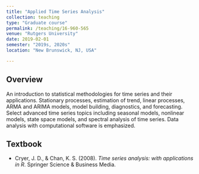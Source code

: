 ```yaml
---
title: "Applied Time Series Analysis"
collection: teaching
type: "Graduate course"
permalink: /teaching/16-960-565
venue: "Rutgers University"
date: 2019-02-01
semester: "2019s, 2020s"
location: "New Brunswick, NJ, USA"

---
```




## Overview

An introduction to statistical methodologies for time series and their applications. Stationary processes, estimation of trend, linear processes, ARMA and ARIMA models, model building, diagnostics, and forecasting. Select advanced time series topics including seasonal models, nonlinear models, state space models, and spectral analysis of time series. Data analysis with computational software is emphasized.

## Textbook

* Cryer, J. D., & Chan, K. S. (2008). *Time series analysis: with applications in R*. Springer Science & Business Media.

